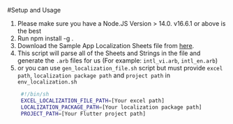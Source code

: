 #Setup and Usage

1. Please make sure you have a Node.JS Version > 14.0. v16.6.1 or above is the best
2. Run npm install -g .
3. Download the Sample App Localization Sheets file from [here](https://docs.google.com/spreadsheets/d/1D_OmgP9IGB0Aanbhv-AaBcrX4fCj7zTe34I8uiRG4pA/edit?usp=sharing).
4. This script will parse all of the Sheets and Strings in the file and generate the `.arb` files for us (For example: `intl_vi.arb`, `intl_en.arb`)
5. or you can use `gen_localization_file.sh` script but must provide `excel path`, `localization package path` and `project path` in `env_localization.sh`
   ```bash
    #!/bin/sh
    EXCEL_LOCALIZATION_FILE_PATH=[Your excel path]
    LOCALIZATION_PACKAGE_PATH=[Your localization package path]
    PROJECT_PATH=[Your Flutter project path]  
    ```
